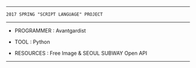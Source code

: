 ---------------------------------------------------------

	2017 SPRING "SCRIPT LANGUAGE" PROJECT

---------------------------------------------------------

 - PROGRAMMER : Avantgardist

 - TOOL : Python

 - RESOURCES : Free Image & SEOUL SUBWAY Open API

---------------------------------------------------------
